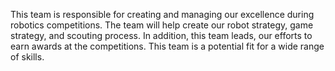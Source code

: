 This team is responsible for creating and managing our excellence during robotics competitions. The team will help create our robot strategy, game strategy, and scouting process. In addition, this team leads, our efforts to earn awards at the competitions. This team is a potential fit for a wide range of skills.